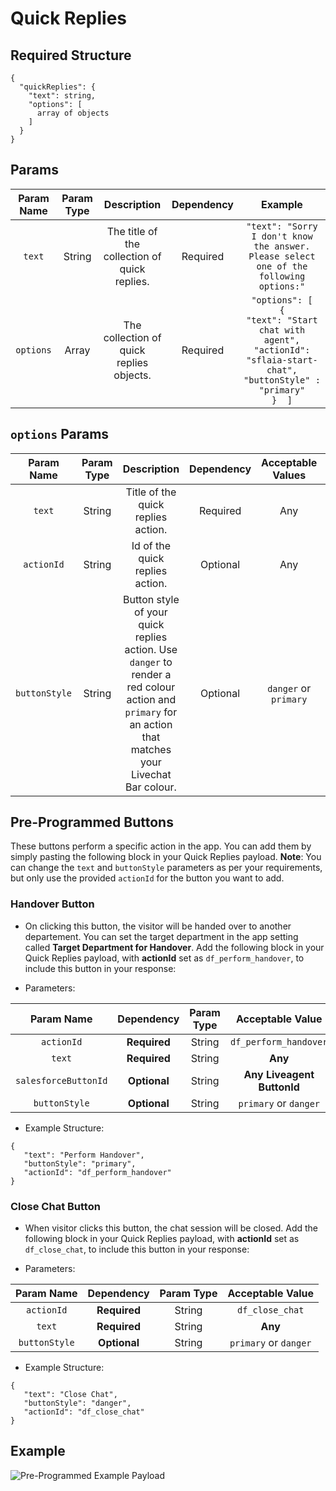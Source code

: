 # Quick Replies

## Required Structure
```
{
  "quickReplies": {
    "text": string,
    "options": [
      array of objects
    ]
  }
}
```

## Params

| **Param Name** | **Param Type** |                **Description**                | **Dependency** |                                                                         **Example**                                                                         |
|:--------------:|:--------------:|:---------------------------------------------:|:--------------:|:-----------------------------------------------------------------------------------------------------------------------------------------------------------:|
|     `text`     |     String     | The title of the collection of quick replies. |    Required    |                                 ``` "text": "Sorry I don't know the answer. Please select one of the following options:" ```                                |
|    `options`   |      Array     |    The collection of quick replies objects.   |    Required    | ``` "options": [       {         "text": "Start chat with agent",         "actionId": "sflaia-start-chat",         "buttonStyle" : "primary"       }  ] ``` |

## `options` Params

| **Param Name** | **Param Type** |                                                                      **Description**                                                                     | **Dependency** | **Acceptable Values** |               **Example**               |
|:--------------:|:--------------:|:--------------------------------------------------------------------------------------------------------------------------------------------------------:|:--------------:|:---------------------:|:---------------------------------------:|
|     `text`     |     String     |                                                            Title of the quick replies action.                                                            |    Required    |          Any          |       ``` "text": "Start Chat" ```      |
|   `actionId`   |     String     |                                                              Id of the quick replies action.                                                             |    Optional    |          Any          | ``` "actionId": "sflaia-start-chat" ``` |
|  `buttonStyle` |     String     | Button style of your quick replies action. Use `danger` to render a red colour action and `primary` for an action that matches your Livechat Bar colour. |    Optional    | `danger` or `primary` |     ``` "buttonStyle": "primary" ```    |

## Pre-Programmed Buttons

These buttons perform a specific action in the app. You can add them by simply pasting the following block in your Quick Replies payload. **Note**: You can change the `text` and `buttonStyle` parameters as per your requirements, but only use the provided `actionId` for the button you want to add.

### Handover Button

- On clicking this button, the visitor will be handed over to another departement. You can set the target department in the app setting called **Target Department for Handover**. Add the following block in your Quick Replies payload, with **actionId** set as `df_perform_handover`, to include this button in your response:

- Parameters:

|      Param Name      |  Dependency  | Param Type |      Acceptable Value      |
|:--------------------:|:------------:|:----------:|:--------------------------:|
|      `actionId`      | **Required** |   String   |    `df_perform_handover`   |
|        `text`        | **Required** |   String   |           **Any**          |
| `salesforceButtonId` | **Optional** |   String   | **Any Liveagent ButtonId** |
|     `buttonStyle`    | **Optional** |   String   |    `primary` or `danger`   |

- Example Structure:

```
{
   "text": "Perform Handover",
   "buttonStyle": "primary",
   "actionId": "df_perform_handover"
}
```

### Close Chat Button

- When visitor clicks this button, the chat session will be closed. Add the following block in your Quick Replies payload, with **actionId** set as `df_close_chat`, to include this button in your response:

- Parameters:

|   Param Name  |  Dependency  | Param Type |    Acceptable Value   |
|:-------------:|:------------:|:----------:|:---------------------:|
|   `actionId`  | **Required** |   String   |    `df_close_chat`    |
|     `text`    | **Required** |   String   |        **Any**        |
| `buttonStyle` | **Optional** |   String   | `primary` or `danger` |

- Example Structure:

```
{
   "text": "Close Chat",
   "buttonStyle": "danger",
   "actionId": "df_close_chat"
}
```

## Example

![Pre-Programmed Example Payload](https://user-images.githubusercontent.com/41849970/92283593-d5e70a80-ef1d-11ea-8860-e91a4980515f.png)

